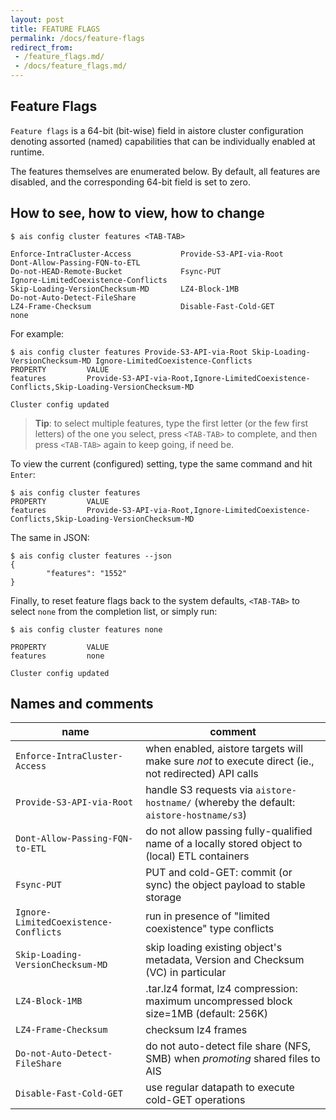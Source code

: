 ```yaml
---
layout: post
title: FEATURE FLAGS
permalink: /docs/feature-flags
redirect_from:
 - /feature_flags.md/
 - /docs/feature_flags.md/
---
```


## Feature Flags

`Feature flags` is a 64-bit (bit-wise) field in aistore cluster configuration denoting assorted (named) capabilities that can be individually enabled at runtime.

The features themselves are enumerated below. By default, all features are disabled, and the corresponding 64-bit field is set to zero.

## How to see, how to view, how to change

```console
$ ais config cluster features <TAB-TAB>

Enforce-IntraCluster-Access           Provide-S3-API-via-Root               Dont-Allow-Passing-FQN-to-ETL
Do-not-HEAD-Remote-Bucket             Fsync-PUT                             Ignore-LimitedCoexistence-Conflicts
Skip-Loading-VersionChecksum-MD       LZ4-Block-1MB                         Do-not-Auto-Detect-FileShare
LZ4-Frame-Checksum                    Disable-Fast-Cold-GET                 none
```

For example:

```console
$ ais config cluster features Provide-S3-API-via-Root Skip-Loading-VersionChecksum-MD Ignore-LimitedCoexistence-Conflicts
PROPERTY         VALUE
features         Provide-S3-API-via-Root,Ignore-LimitedCoexistence-Conflicts,Skip-Loading-VersionChecksum-MD

Cluster config updated
```

> **Tip**: to select multiple features, type the first letter (or the few first letters) of the one you select, press `<TAB-TAB>` to complete, and then press `<TAB-TAB>` again to keep going, if need be.

To view the current (configured) setting, type the same command and hit `Enter`:

```console
$ ais config cluster features
PROPERTY         VALUE
features         Provide-S3-API-via-Root,Ignore-LimitedCoexistence-Conflicts,Skip-Loading-VersionChecksum-MD
```

The same in JSON:

```console
$ ais config cluster features --json
{
	    "features": "1552"
}
```

Finally, to reset feature flags back to the system defaults, `<TAB-TAB>` to select `none` from the completion list, or simply run:

```console
$ ais config cluster features none

PROPERTY         VALUE
features         none

Cluster config updated
```

## Names and comments

| name | comment |
| ---- | ------- |
| `Enforce-IntraCluster-Access` | when enabled, aistore targets will make sure _not_ to execute direct (ie., not redirected) API calls |
| `Provide-S3-API-via-Root` | handle S3 requests via `aistore-hostname/` (whereby the default: `aistore-hostname/s3`) |
| `Dont-Allow-Passing-FQN-to-ETL` |  do not allow passing fully-qualified name of a locally stored object to (local) ETL containers |
| `Fsync-PUT` | PUT and cold-GET: commit (or sync) the object payload to stable storage |
| `Ignore-LimitedCoexistence-Conflicts` | run in presence of "limited coexistence" type conflicts |
| `Skip-Loading-VersionChecksum-MD` | skip loading existing object's metadata, Version and Checksum (VC) in particular |
| `LZ4-Block-1MB` | .tar.lz4 format, lz4 compression: maximum uncompressed block size=1MB (default: 256K) |
| `LZ4-Frame-Checksum` | checksum lz4 frames |
| `Do-not-Auto-Detect-FileShare` | do not auto-detect file share (NFS, SMB) when _promoting_ shared files to AIS |
| `Disable-Fast-Cold-GET` | use regular datapath to execute cold-GET operations |
